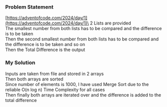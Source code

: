 ### Problem Statement
[https://adventofcode.com/2024/day/1](https://adventofcode.com/2024/day/1)\
2 Lists are provided\
The smallest number from both lists has to be compared and the difference is to be taken\
Then the second smallest number from both lists has to be compared and the difference is to be taken and so on\
Then the Total Difference is the output

### My Solution
Inputs are taken from file and stored in 2 arrays\
Then both arrays are sorted\
Since number of elements is 1000, I have used Merge Sort due to the reliable O(n log n) Time Complexity for all cases\
Then finally both arrays are iterated over and the difference is added to the total difference
